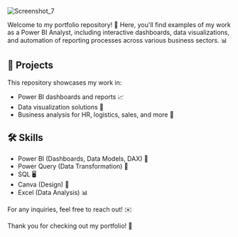 ![Screenshot_7](https://github.com/user-attachments/assets/08680320-8007-4f37-9659-8bb3731d9d17)


Welcome to my portfolio repository! 🎉 
Here, you'll find examples of my work as a Power BI Analyst, including interactive dashboards, data visualizations, and automation of reporting processes across various business sectors. 📊

## 📂 Projects
This repository showcases my work in:
- Power BI dashboards and reports 📈
- Data visualization solutions 🎨
- Business analysis for HR, logistics, sales, and more 💼

## 🛠 Skills
- Power BI (Dashboards, Data Models, DAX) 🔧
- Power Query (Data Transformation) 🔄
- SQL 🖥
- Canva (Design) 🎨
- Excel (Data Analysis) 📊

For any inquiries, feel free to reach out! ✉️

Thank you for checking out my portfolio! 🙏

